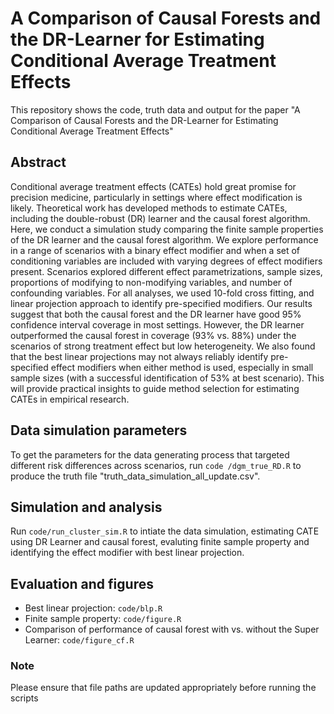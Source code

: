 # A Comparison of Causal Forests and the DR-Learner for Estimating Conditional Average Treatment Effects 
This repository shows the code, truth data and output for the paper "A Comparison of Causal Forests and the DR-Learner for Estimating Conditional Average Treatment Effects"

## Abstract
Conditional average treatment effects (CATEs) hold great promise for precision medicine, particularly in settings where effect modification is likely. Theoretical work has developed methods to estimate CATEs, including the double-robust (DR) learner and the causal forest algorithm. Here, we conduct a simulation study comparing the finite sample properties of the DR learner and the causal forest algorithm. We explore performance in a range of scenarios with a binary effect modifier and when a set of conditioning variables are included with varying degrees of effect modifiers present. Scenarios explored different effect parametrizations, sample sizes, proportions of modifying to non-modifying variables, and number of confounding variables. For all analyses, we used 10-fold cross fitting, and linear projection approach to identify pre-specified modifiers. Our results suggest that both the causal forest and the DR learner have good 95% confidence interval coverage in most settings. However, the DR learner outperformed the causal forest in coverage (93% vs. 88%) under the scenarios of strong treatment effect but low heterogeneity. We also found that the best linear projections may not always reliably identify pre-specified effect modifiers when either method is used, especially in small sample sizes (with a successful identification of 53% at best scenario).  This will provide practical insights to guide method selection for estimating CATEs in empirical research. 

## Data simulation parameters
To get the parameters for the data generating process that targeted different risk differences across scenarios, run `code
/dgm_true_RD.R` to produce the truth file "truth_data_simulation_all_update.csv". 

## Simulation and analysis
Run `code/run_cluster_sim.R` to intiate the data simulation, estimating CATE using DR Learner and causal forest, evaluting finite sample property and identifying the effect modifier with best linear projection.

## Evaluation and figures
* Best linear projection: `code/blp.R`
* Finite sample property: `code/figure.R`
* Comparison of performance of causal forest with vs. without the Super Learner: `code/figure_cf.R`

### Note
Please ensure that file paths are updated appropriately before running the scripts


